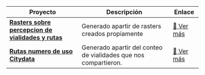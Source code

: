 | Proyecto | Descripción | Enlace |
|----------|-------------|--------|
| **[Rasters sobre percepcion de vialidades y rutas](https://sigehgo.github.io/Nivel-de-uso-y-percepcion-de-vialidades/Mapa_web_Vialidades_Raster.html)** | Generado apartir de rasters creados propiamente | [🔗 Ver más](https://sigehgo.github.io/Nivel-de-uso-y-percepcion-de-vialidades/Mapa_web_Vialidades_Raster.html) |
| **[Rutas numero de uso Citydata](https://sigehgo.github.io/Nivel-de-uso-y-percepcion-de-vialidades/Rutas_numero_uso_Citydata.html)** | Generado apartir del conteo de vialidades que nos compartieron. | [🔗 Ver más](https://sigehgo.github.io/Nivel-de-uso-y-percepcion-de-vialidades/Rutas_numero_uso_Citydata.html) |
